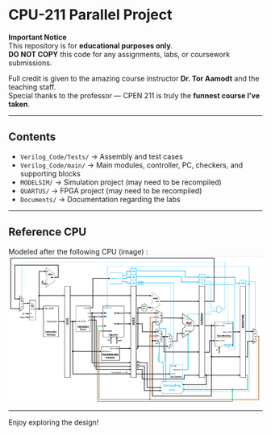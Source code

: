 # CPU-211 Parallel Project

**Important Notice**  
This repository is for **educational purposes only**.  
**DO NOT COPY** this code for any assignments, labs, or coursework submissions.

Full credit is given to the amazing course instructor **Dr. Tor Aamodt** and the teaching staff.  
Special thanks to the professor — CPEN 211 is truly the **funnest course I’ve taken**.

---

## Contents
- `Verilog_Code/Tests/` → Assembly and test cases  
- `Verilog_Code/main/` → Main modules, controller, PC, checkers, and supporting blocks  
- `MODELSIM/` → Simulation project (may need to be recompiled)  
- `QUARTUS/` → FPGA project (may need to be recompiled)  
- `Documents/` → Documentation regarding the labs

---

## Reference CPU
Modeled after the following CPU (image) :
![Reference CPU Diagram](Documents/cpu_reference.png)

---

Enjoy exploring the design!
